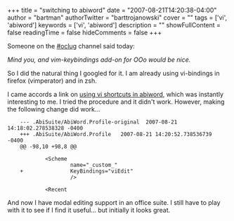 +++
title = "switching to abiword"
date = "2007-08-21T14:20:38-04:00"
author = "bartman"
authorTwitter = "barttrojanowski"
cover = ""
tags = ['vi', 'abiword']
keywords = ['vi', 'abiword']
description = ""
showFullContent = false
readingTime = false
hideComments = false
+++

Someone on the [#oclug](http://oclug.on.ca) channel said today:

  *Mind you, and vim-keybindings add-on for OOo would be nice.*

So I did the natural thing I googled for it.  I am already using vi-bindings
in firefox (vimperator) and in zsh.

I came accords a link on [using vi shortcuts in abiword](http://linuxmafia.com/faq/Apps/abiword-vi-mode.html), which
was instantly interesting to me.  I tried the procedure and it didn't work.  However,
making the following change did work...

        --- .AbiSuite/AbiWord.Profile-original	2007-08-21 14:18:02.278538328 -0400
        +++ .AbiSuite/AbiWord.Profile	2007-08-21 14:20:52.738536739 -0400
        @@ -98,10 +98,8 @@
         
                <Scheme
                        name="_custom_"
        +               KeyBindings="viEdit"
                        />
         
                <Recent

And now I have modal editing support in an office suite.  I still have to play with it to see if
I find it useful... but initially it looks great.